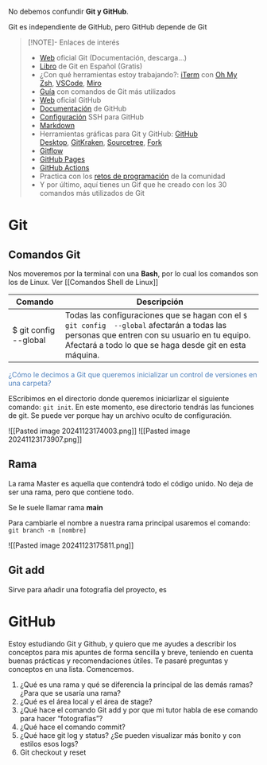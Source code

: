 

No debemos confundir **Git y GitHub**. 

Git es independiente de GitHub, pero GitHub depende de Git 


> [!NOTE]- Enlaces de interés
> - [Web](https://git-scm.com/) oficial Git (Documentación, descarga...)
> - [Libro](https://git-scm.com/book/es/v2) de Git en Español (Gratis)
> - ¿Con qué herramientas estoy trabajando?: [iTerm](https://iterm2.com/) con [Oh My Zsh](https://ohmyz.sh/), [VSCode](https://code.visualstudio.com/), [Miro](https://miro.com/)
> - [Guía](https://training.github.com/downloads/es_ES/github-git-cheat-sheet/) con comandos de Git más utilizados
> - [Web](https://github.com/) oficial GitHub
> - [Documentación](https://docs.github.com/es) de GitHub
> - [Configuración](https://docs.github.com/es/authentication/connecting-to-github-with-ssh/about-ssh) SSH para GitHub
> - [Markdown](https://docs.github.com/es/get-started/writing-on-github/getting-started-with-writing-and-formatting-on-github/basic-writing-and-formatting-syntax)
> - Herramientas gráficas para Git y GitHub: [GitHub Desktop](https://desktop.github.com/), [GitKraken](https://gitkraken.com/), [Sourcetree](https://sourcetreeapp.com/), [Fork](https://git-fork.com/)
> - [Gitflow](https://www.atlassian.com/git/tutorials/comparing-workflows/gitflow-workflow)
> - [GitHub Pages](https://pages.github.com/)
> - [GitHub Actions](https://github.com/features/actions)
> - Practica con los [retos de programación](https://retosdeprogramacion.com/) de la comunidad
> - Y por último, aquí tienes un Gif que he creado con los 30 comandos más utilizados de Git

# Git

## Comandos Git

Nos moveremos por la terminal con una **Bash**, por lo cual los comandos son los de Linux. Ver [[Comandos Shell de Linux]]

| Comando                | Descripción                                                                                                                                                                                             |
| ---------------------- | ------------------------------------------------------------------------------------------------------------------------------------------------------------------------------------------------------- |
| $ git config  --global | Todas las configuraciones que se hagan con el `$ git config  --global` afectarán a todas las personas que entren con su usuario en tu equipo. Afectará a todo lo que se haga desde git en esta máquina. |


<font color="#4f81bd">¿Cómo le decimos a Git que queremos inicializar un control de versiones en una carpeta?</font>

EScribimos en el directorio donde queremos iniciarlizar el siguiente comando: `git init`. En este momento, ese directorio tendrás las funciones de git. Se puede ver porque hay un archivo oculto de configuración.

![[Pasted image 20241123174003.png]] ![[Pasted image 20241123173907.png]]

## Rama

La rama Master es aquella que contendrá todo el código unido. No deja de ser una rama, pero que contiene todo.

Se le suele llamar rama **main**

Para cambiarle el nombre a nuestra rama principal usaremos el comando: `git branch -m [nombre]`

![[Pasted image 20241123175811.png]]

## Git add

Sirve para añadir una fotografía del proyecto, es 

# GitHub




Estoy estudiando Git y Github, y quiero que me ayudes a describir los conceptos para mis apuntes de forma sencilla y breve, teniendo en cuenta buenas prácticas y recomendaciones útiles. Te pasaré preguntas y conceptos en una lista. Comencemos.

1. ¿Qué es una rama y qué se diferencia la principal de las demás ramas? ¿Para que se usaría una rama?
2. ¿Qué es el área local y el área de stage?
4. ¿Qué hace el comando Git add y por que mi tutor habla de ese comando para hacer “fotografías”?
5. ¿Qué hace el comando commit?
6. ¿Qué hace git log y status? ¿Se pueden visualizar más bonito y con estilos esos logs?
7. Git checkout y reset